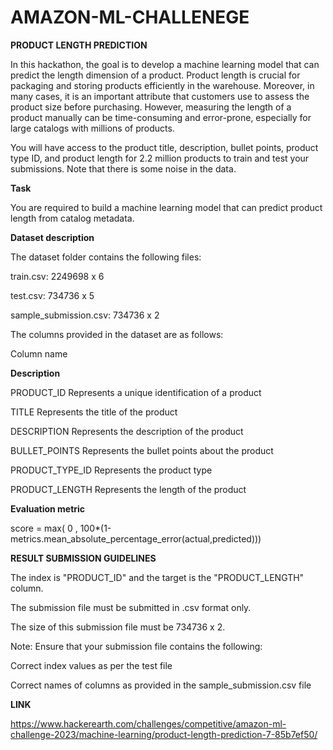 # AMAZON-ML-CHALLENEGE
**PRODUCT LENGTH PREDICTION**       


In this hackathon, the goal is to develop a machine learning model that can predict the length dimension of a product. Product length is crucial for packaging and storing products efficiently in the warehouse. Moreover, in many cases, it is an important attribute that customers use to assess the product size before purchasing. However, measuring the length of a product manually can be time-consuming and error-prone, especially for large catalogs with millions of products.

You will have access to the product title, description, bullet points, product type ID, and product length for 2.2 million products to train and test your submissions. Note that there is some noise in the data.

**Task**

You are required to build a machine learning model that can predict product length from catalog metadata.

**Dataset description**

The dataset folder contains the following files: 

train.csv: 2249698 x 6

test.csv: 734736 x 5

sample_submission.csv: 734736 x 2


The columns provided in the dataset are as follows:

Column name

**Description**

PRODUCT_ID	Represents a unique identification of a product

TITLE	Represents the title of the product

DESCRIPTION	Represents the description of the product

BULLET_POINTS	Represents the bullet points about the product

PRODUCT_TYPE_ID	Represents the product type 

PRODUCT_LENGTH	Represents the length of the product


**Evaluation metric**

score = max( 0 , 100*(1-metrics.mean_absolute_percentage_error(actual,predicted)))

**RESULT SUBMISSION GUIDELINES**

The index is "PRODUCT_ID" and the target is the "PRODUCT_LENGTH" column. 

The submission file must be submitted in .csv format only.

The size of this submission file must be  734736 x 2.



Note: Ensure that your submission file contains the following:

Correct index values as per the test file

Correct names of columns as provided in the sample_submission.csv file

**LINK**

https://www.hackerearth.com/challenges/competitive/amazon-ml-challenge-2023/machine-learning/product-length-prediction-7-85b7ef50/
